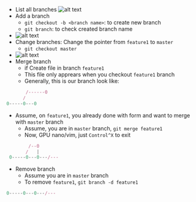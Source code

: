 * List all branches
![alt text](https://9twp8g.ch.files.1drv.com/y4mEuyuFQY0-4rRmH1tGa8FlRv4raPBnDOTWxdZoJcPHdruC62tp_Q_LWhCKHg5ZyPwkK2ksjHw7xqmoIWrLyRFAdtG2hjVFMjLMF53xuSsbJD7GkcVdrnJf-aNkEEPq-akv8bHnpWQ365JKVhkamg6cIkLobRMlhURddgxOROQX64nfMu-HNhjBVmga5Pfpn02DHBBpVPpkQArulTUavxyeg/Opera_Snapshot_2018-02-11_061506_www.youtube_veipvt.png?psid=1)
* Add a branch
	* `git checkout -b <branch name>`: to create new branch
 	* `git branch`: to check created branch name
* ![alt text](http://res.cloudinary.com/dqagyeboj/image/upload/v1518312275/Opera_Snapshot_2018-02-11_051506_www.youtube_h4lzho.png)
* Change branches: Change the pointer from `feature1` to `master`
	* `git checkout master`
* ![alt text](http://res.cloudinary.com/dqagyeboj/image/upload/v1518312281/Opera_Snapshot_2018-02-11_061506_www.youtube_veipvt.png)
* Merge branch
	* if Create file in branch `feature1`
	* This file only apprears when you checkout `feature1` branch
	* Generally, this is our branch look like:
```javascript
       /------0
      /
0-----0---0
```
* Assume, on `feature1`, you already done with form and want to merge with `master` branch
	* Assume, you are in `master` branch, `git merge feature1`
	* Now, GPU nano/vim, just `Control^X` to exit
```javascript
        /--0
       /   |
 0-----0---0---/---
 ```
* Remove branch
	* Assume you are in `master` branch
	* To remove `feature1`, `git branch -d feature1`
```javascript
0-----0---0---/---
```